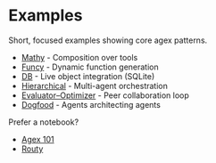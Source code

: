 # Examples

Short, focused examples showing core agex patterns.

- [Mathy](mathy.md) - Composition over tools
- [Funcy](funcy.md) - Dynamic function generation
- [DB](db.md) - Live object integration (SQLite)
- [Hierarchical](hierarchical.md) - Multi-agent orchestration
- [Evaluator–Optimizer](evaluator_optimizer.md) - Peer collaboration loop
- [Dogfood](dogfood.md) - Agents architecting agents

Prefer a notebook?

- [Agex 101](agex101.ipynb)
- [Routy](routy.ipynb)
